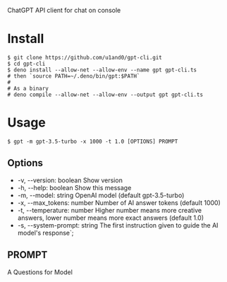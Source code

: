 ChatGPT API client for chat on console

# Install

```
$ git clone https://github.com/u1and0/gpt-cli.git
$ cd gpt-cli
$ deno install --allow-net --allow-env --name gpt gpt-cli.ts
# then `source PATH=~/.deno/bin/gpt:$PATH`
#
# As a binary
# deno compile --allow-net --allow-env --output gpt gpt-cli.ts
```

# Usage

```
$ gpt -m gpt-3.5-turbo -x 1000 -t 1.0 [OPTIONS] PROMPT
```

## Options

* -v, --version: boolean   Show version
* -h, --help: boolean   Show this message
* -m, --model: string OpenAI model (default gpt-3.5-turbo)
* -x, --max_tokens: number Number of AI answer tokens (default 1000)
* -t, --temperature: number Higher number means more creative answers, lower number means more exact answers (default 1.0)
* -s, --system-prompt: string The first instruction given to guide the AI model's response`;

## PROMPT
A Questions for Model
